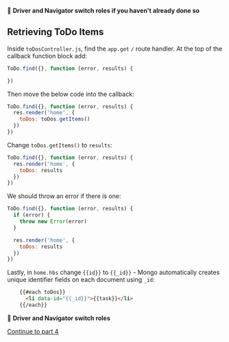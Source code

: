 :twisted_rightwards_arrows: **Driver and Navigator switch roles if you haven't already done so**

## Retrieving ToDo Items

Inside `toDosController.js`, find the `app.get` `/` route handler. At the top of the callback function block add:

```js
ToDo.find({}, function (error, results) {

})
```

Then move the below code into the callback:

```js
ToDo.find({}, function (error, results) {
  res.render('home', {
    toDos: toDos.getItems()
  })
})
```

Change `toDos.getItems()` to `results`:

```js
ToDo.find({}, function (error, results) {
  res.render('home', {
    toDos: results
  })
})
```

We should throw an error if there is one:

```js
ToDo.find({}, function (error, results) {
  if (error) {
    throw new Error(error)
  }

  res.render('home', {
    toDos: results
  })
})
```

Lastly, in `home.hbs` change `{{id}}` to `{{_id}}` - Mongo automatically creates unique identifier fields on each document using `_id`:

```html
    {{#each toDos}}
      <li data-id="{{_id}}">{{task}}</li>
    {{/each}}
```

:twisted_rightwards_arrows: **Driver and Navigator switch roles**

[Continue to part 4](lesson2_part4.md)